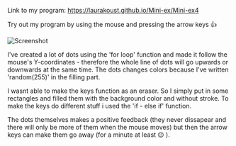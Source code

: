
Link to my program: https://laurakoust.github.io/Mini-ex/Mini-ex4

Try out my program by using the mouse and pressing the arrow keys 👍

![Screenshot](https://github.com/laurakoust/Mini-ex/blob/gh-pages/Mini-ex4/Sk%C3%A6rmbillede%202017-03-05%20kl.%2021.04.29.png)

I've created a lot of dots using the 'for loop' function and made it follow the mouse's Y-coordinates - therefore
the whole line of dots will go upwards or downwards at the same time. 
The dots changes colors because I've written 'random(255)' in the filling part. 

I wasnt able to make the keys function as an eraser. So I simply put in some rectangles and filled them with the 
background color and without stroke. To make the keys do different stuff i used the 'if - else if' function.

The dots themselves makes a positive feedback (they never dissapear and there will only be more of them when the mouse
moves) but then the arrow keys can make them go away (for a minute at least 😉 ). 
